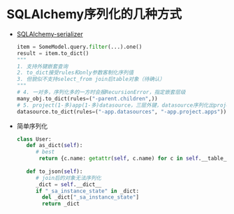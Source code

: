 # SQLAlchemy序列化的几种方式



- [SQLAlchemy-serializer](https://pypi.org/project/SQLAlchemy-serializer/)

  ```python
  item = SomeModel.query.filter(...).one()
  result = item.to_dict()
  """
  1. 支持外键嵌套查询
  2. to_dict接受rules和only参数客制化序列值
  3. 但貌似不支持select_from join后table对象（待确认）
  """
  # 4. 一对多，序列化多的一方时会报RecursionError，指定嵌套层级
  many_obj.to_dict(rules=("-parent.children",))
  # 5. project(1-多)app(1-多)datasource，三层外键，datasource序列化出project的信息，如下
  datasource.to_dict(rules=("-app.datasources", "-app.project.apps"))
  ```

  

- 简单序列化

  ```python
  class User:
     def as_dict(self):
        # best
         return {c.name: getattr(self, c.name) for c in self.__table__.columns}
     
     def to_json(self):
        # join后的对象无法序列化
        _dict = self.__dict__
        if "_sa_instance_state" in _dict:
          del _dict["_sa_instance_state"]
          return _dict
  ```

  